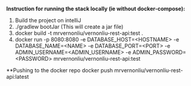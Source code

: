 **Instruction for running the stack locally (ie without docker-compose):**
1. Build the project on intelliJ
2. ./gradlew bootJar (This will create a jar file)
3. docker build -t mrvernonliu/vernonliu-rest-api:test .
4. docker run -p 8080:8080 -e DATABASE_HOST=\<HOSTNAME\> -e DATABASE_NAME=\<NAME\> -e DATABASE_PORT=\<PORT\> -e ADMIN_USERNAME=\<ADMIN_USERNAME\> -e ADMIN_PASSWORD=\<PASSWORD\> mrvernonliu/vernonliu-rest-api:test

**Pushing to the docker repo
docker push mrvernonliu/vernonliu-rest-api:latest
